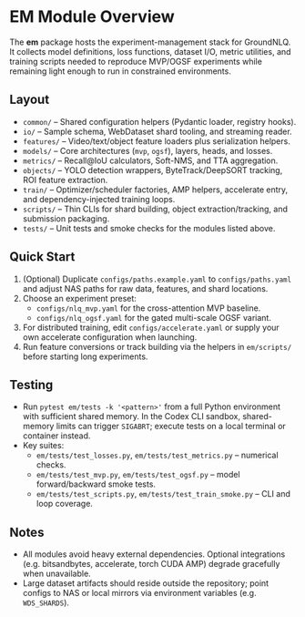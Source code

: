 # EM Module Overview

The **em** package hosts the experiment-management stack for GroundNLQ. It
collects model definitions, loss functions, dataset I/O, metric utilities, and
training scripts needed to reproduce MVP/OGSF experiments while remaining light
enough to run in constrained environments.

## Layout
- `common/` – Shared configuration helpers (Pydantic loader, registry hooks).
- `io/` – Sample schema, WebDataset shard tooling, and streaming reader.
- `features/` – Video/text/object feature loaders plus serialization helpers.
- `models/` – Core architectures (`mvp`, `ogsf`), layers, heads, and losses.
- `metrics/` – Recall@IoU calculators, Soft-NMS, and TTA aggregation.
- `objects/` – YOLO detection wrappers, ByteTrack/DeepSORT tracking, ROI
  feature extraction.
- `train/` – Optimizer/scheduler factories, AMP helpers, accelerate entry, and
  dependency-injected training loops.
- `scripts/` – Thin CLIs for shard building, object extraction/tracking, and
  submission packaging.
- `tests/` – Unit tests and smoke checks for the modules listed above.

## Quick Start
1. (Optional) Duplicate `configs/paths.example.yaml` to `configs/paths.yaml`
   and adjust NAS paths for raw data, features, and shard locations.
2. Choose an experiment preset:
   - `configs/nlq_mvp.yaml` for the cross-attention MVP baseline.
   - `configs/nlq_ogsf.yaml` for the gated multi-scale OGSF variant.
3. For distributed training, edit `configs/accelerate.yaml` or supply your own
   accelerate configuration when launching.
4. Run feature conversions or track building via the helpers in `em/scripts/`
   before starting long experiments.

## Testing
- Run `pytest em/tests -k '<pattern>'` from a full Python environment with
  sufficient shared memory. In the Codex CLI sandbox, shared-memory limits can
  trigger `SIGABRT`; execute tests on a local terminal or container instead.
- Key suites:
  - `em/tests/test_losses.py`, `em/tests/test_metrics.py` – numerical checks.
  - `em/tests/test_mvp.py`, `em/tests/test_ogsf.py` – model forward/backward
    smoke tests.
  - `em/tests/test_scripts.py`, `em/tests/test_train_smoke.py` – CLI and loop
    coverage.

## Notes
- All modules avoid heavy external dependencies. Optional integrations (e.g.
  bitsandbytes, accelerate, torch CUDA AMP) degrade gracefully when unavailable.
- Large dataset artifacts should reside outside the repository; point configs to
  NAS or local mirrors via environment variables (e.g. `WDS_SHARDS`).

